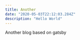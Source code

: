```yaml
---
title: Another
date: "2020-05-03T22:12:03.284Z"
description: "Hello World"
---
```


Another blog based on gatsby


